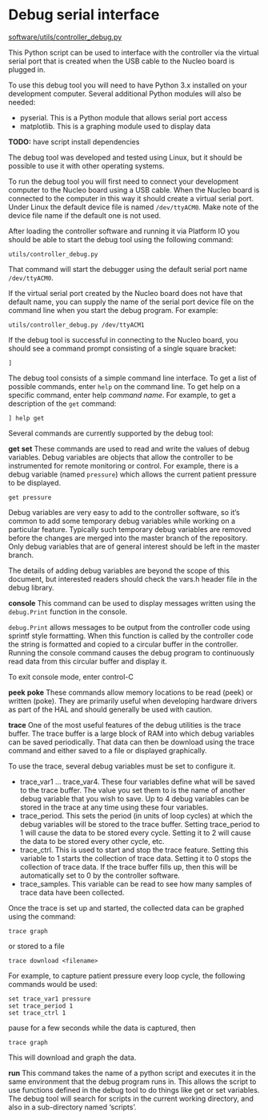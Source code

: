 # Debug serial interface

[software/utils/controller_debug.py](controller_debug.py)

This Python script can be used to interface with the controller via the virtual serial
port that is created when the USB cable to the Nucleo board is plugged in.

To use this debug tool you will need to have Python 3.x installed on your development computer.  Several additional Python modules will also be needed:
- pyserial.  This is a Python module that allows serial port access
- matplotlib.  This is a graphing module used to display data

**TODO:** have script install dependencies

The debug tool was developed and tested using Linux, but it should be possible to use it with other operating systems.

To run the debug tool you will first need to connect your development computer to the Nucleo board using a USB cable.  When the Nucleo board is connected to the computer in this way it should create a virtual serial port.  Under Linux the default device file is named `/dev/ttyACM0`.  Make note of the device file name if the default one is not used.

After loading the controller software and running it via Platform IO you should be able to start the debug tool using the following command:
```
utils/controller_debug.py
```
That command will start the debugger using the default serial port name `/dev/ttyACM0`.

If the virtual serial port created by the Nucleo board does not have that default name, you can supply the name of the serial port device file on the command line when you start the debug program.  For example:
```
utils/controller_debug.py /dev/ttyACM1
```

If the debug tool is successful in connecting to the Nucleo board, you should see a command prompt consisting of a single square bracket:
```
]
```

The debug tool consists of a simple command line interface.  To get a list of possible commands, enter `help` on the command line.  To get help on a specific command, enter help _command name_.  For example, to get a description of the `get` command:
```
] help get
```

Several commands are currently supported by the debug tool:

**get**
**set**
These commands are used to read and write the values of debug variables.  Debug variables are objects that allow the controller to be instrumented for remote monitoring or control.  For example, there is a debug variable (named `pressure`) which allows the current patient pressure to be displayed.
```
get pressure
```
Debug variables are very easy to add to the controller software, so it’s common to add some temporary debug variables while working on a particular feature.  Typically such temporary debug variables are removed before the changes are merged into the master branch of the repository.  Only debug variables that are of general interest should be left in the master branch.

The details of adding debug variables are beyond the scope of this document, but interested readers should check the vars.h header file in the debug library.

**console**
This command can be used to display messages written using the `debug.Print` function in the console.

`debug.Print` allows messages to be output from the controller code using sprintf style formatting.  When this function is called by the controller code the string is formatted and copied to a circular buffer in the controller.  Running the console command causes the debug program to continuously read data from this circular buffer and display it.

To exit console mode, enter control-C

**peek**
**poke**
These commands allow memory locations to be read (peek) or written (poke).  They are primarily useful when developing hardware drivers as part of the HAL and should generally be used with caution.

**trace**
One of the most useful features of the debug utilities is the trace buffer.  The trace buffer is a large block of RAM into which debug variables can be saved periodically.  That data can then be download using the trace command and either saved to a file or displayed graphically.

To use the trace, several debug variables must be set to configure it.
- trace_var1 … trace_var4.  These four variables define what will be saved to the trace buffer.  The value you set them to is the name of another debug variable that you wish to save.  Up to 4 debug variables can be stored in the trace at any time using these four variables.
- trace_period.  This sets the period (in units of loop cycles) at which the debug variables will be stored to the trace buffer.  Setting trace_period to 1 will cause the data to be stored every cycle.  Setting it to 2 will cause the data to be stored every other cycle, etc.
- trace_ctrl.  This is used to start and stop the trace feature.  Setting this variable to 1 starts the collection of trace data.  Setting it to 0 stops the collection of trace data.  If the trace buffer fills up, then this will be automatically set to 0 by the controller software.
- trace_samples.  This variable can be read to see how many samples of trace data have been collected.

Once the trace is set up and started, the collected data can be graphed using the command:
```
trace graph
```
or stored to a file
```
trace download <filename>
```
For example, to capture patient pressure every loop cycle, the following commands would be used:
```
set trace_var1 pressure
set trace_period 1
set trace_ctrl 1
```
pause for a few seconds while the data is captured, then
```
trace graph
```
This will download and graph the data.

**run**
This command takes the name of a python script and executes it in the same environment that the debug program runs in.  This allows the script to use functions defined in the debug tool to do things like get or set variables.
The debug tool will search for scripts in the current working directory, and also in a sub-directory named ‘scripts’.
